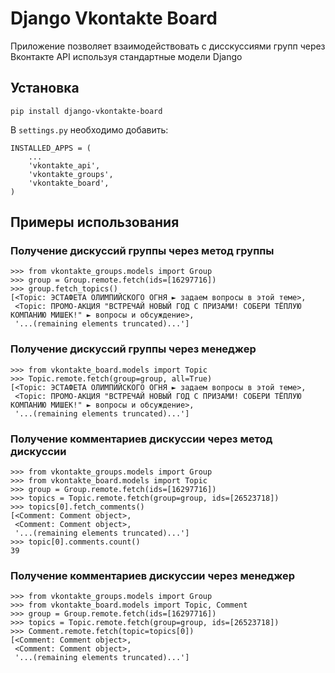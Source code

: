 # Django Vkontakte Board

Приложение позволяет взаимодействовать с дисскуссиями групп через Вконтакте API используя стандартные модели Django

## Установка

    pip install django-vkontakte-board

В `settings.py` необходимо добавить:

    INSTALLED_APPS = (
        ...
        'vkontakte_api',
        'vkontakte_groups',
        'vkontakte_board',
    )

## Примеры использования

### Получение дискуссий группы через метод группы

    >>> from vkontakte_groups.models import Group
    >>> group = Group.remote.fetch(ids=[16297716])
    >>> group.fetch_topics()
    [<Topic: ЭСТАФЕТА ОЛИМПИЙСКОГО ОГНЯ ► задаем вопросы в этой теме>,
     <Topic: ПРОМО-АКЦИЯ "ВСТРЕЧАЙ НОВЫЙ ГОД С ПРИЗАМИ! СОБЕРИ ТЁПЛУЮ КОМПАНИЮ МИШЕК!" ► вопросы и обсуждение>,
     '...(remaining elements truncated)...']

### Получение дискуссий группы через менеджер

    >>> from vkontakte_board.models import Topic
    >>> Topic.remote.fetch(group=group, all=True)
    [<Topic: ЭСТАФЕТА ОЛИМПИЙСКОГО ОГНЯ ► задаем вопросы в этой теме>,
     <Topic: ПРОМО-АКЦИЯ "ВСТРЕЧАЙ НОВЫЙ ГОД С ПРИЗАМИ! СОБЕРИ ТЁПЛУЮ КОМПАНИЮ МИШЕК!" ► вопросы и обсуждение>,
     '...(remaining elements truncated)...']

### Получение комментариев дискуссии через метод дискуссии

    >>> from vkontakte_groups.models import Group
    >>> from vkontakte_board.models import Topic
    >>> group = Group.remote.fetch(ids=[16297716])
    >>> topics = Topic.remote.fetch(group=group, ids=[26523718])
    >>> topics[0].fetch_comments()
    [<Comment: Comment object>,
     <Comment: Comment object>,
     '...(remaining elements truncated)...']
    >>> topic[0].comments.count()
    39

### Получение комментариев дискуссии через менеджер

    >>> from vkontakte_groups.models import Group
    >>> from vkontakte_board.models import Topic, Comment
    >>> group = Group.remote.fetch(ids=[16297716])
    >>> topics = Topic.remote.fetch(group=group, ids=[26523718])
    >>> Comment.remote.fetch(topic=topics[0])
    [<Comment: Comment object>,
     <Comment: Comment object>,
     '...(remaining elements truncated)...']